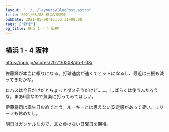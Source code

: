 ```yaml
---
layout: "../../layouts/BlogPost.astro"
title: 2021/05/08 横浜VS阪神
pubDate: 2021-05-08T16:53:31+09:00
tags: ["野球"]
og_title: 横浜 1 - 4 阪神
---
```


## 横浜 1 - 4 阪神

https://npb.jp/scores/2021/0508/db-t-08/


佐藤輝が本当に頼りになる。打球速度が速くてヒットになるし、最近は三振も減ってきたかな。

ロハスは今日だけだとちょっとダメそうだけど……。しばらくは使うんだろうな。まあ6番なので気楽に打ってみてほしい。

伊藤将司は誕生日おめでとう。ルーキーとは思えない安定感があって凄い。リリーフも休めたし。

明日はガンケルなので、また負けない日曜日を期待。